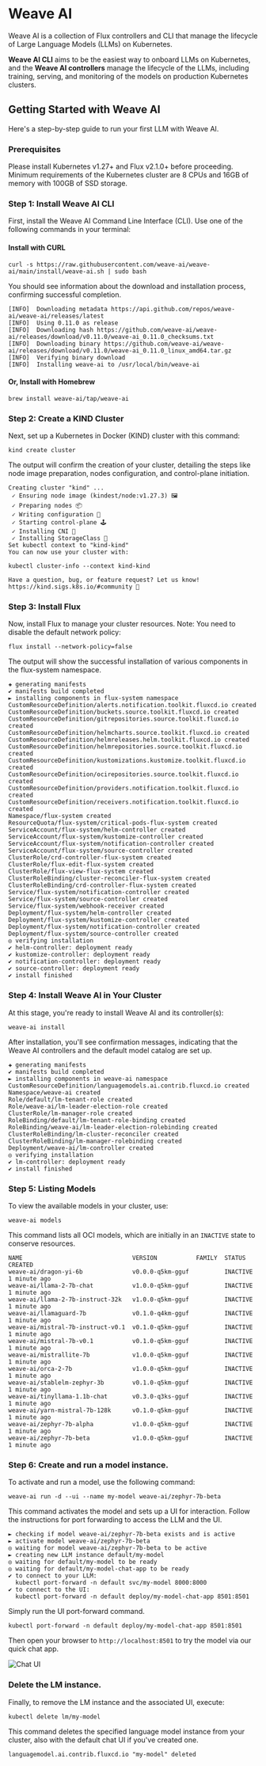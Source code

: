 # Weave AI

Weave AI is a collection of Flux controllers and CLI that manage the 
lifecycle of Large Language Models (LLMs) on Kubernetes.

**Weave AI CLI** aims to be the easiest way to onboard LLMs on Kubernetes, 
and the **Weave AI controllers** manage the lifecycle of the LLMs, including
training, serving, and monitoring of the models on production Kubernetes
clusters.

## Getting Started with Weave AI

Here's a step-by-step guide to run your first LLM with Weave AI.

### Prerequisites

Please install Kubernetes v1.27+ and Flux v2.1.0+ before proceeding.
Minimum requirements of the Kubernetes cluster are 8 CPUs and 16GB of memory with 100GB of SSD storage.

### Step 1: Install Weave AI CLI

First, install the Weave AI Command Line Interface (CLI). Use one of the following commands in your terminal:

#### Install with CURL

```shell
curl -s https://raw.githubusercontent.com/weave-ai/weave-ai/main/install/weave-ai.sh | sudo bash
````

You should see information about the download and installation process, confirming successful completion.

```shell
[INFO]  Downloading metadata https://api.github.com/repos/weave-ai/weave-ai/releases/latest
[INFO]  Using 0.11.0 as release
[INFO]  Downloading hash https://github.com/weave-ai/weave-ai/releases/download/v0.11.0/weave-ai_0.11.0_checksums.txt
[INFO]  Downloading binary https://github.com/weave-ai/weave-ai/releases/download/v0.11.0/weave-ai_0.11.0_linux_amd64.tar.gz
[INFO]  Verifying binary download
[INFO]  Installing weave-ai to /usr/local/bin/weave-ai
```

#### Or, Install with Homebrew
```shell
brew install weave-ai/tap/weave-ai
```

### Step 2: Create a KIND Cluster

Next, set up a Kubernetes in Docker (KIND) cluster with this command:

```shell
kind create cluster
```

The output will confirm the creation of your cluster, detailing the steps like node image preparation, nodes configuration, and control-plane initiation.

```shell
Creating cluster "kind" ...
 ✓ Ensuring node image (kindest/node:v1.27.3) 🖼
 ✓ Preparing nodes 📦
 ✓ Writing configuration 📜
 ✓ Starting control-plane 🕹
 ✓ Installing CNI 🔌
 ✓ Installing StorageClass 💾
Set kubectl context to "kind-kind"
You can now use your cluster with:

kubectl cluster-info --context kind-kind

Have a question, bug, or feature request? Let us know! https://kind.sigs.k8s.io/#community 🙂
```

### Step 3: Install Flux

Now, install Flux to manage your cluster resources. Note: You need to disable the default network policy:

```shell
flux install --network-policy=false
```

The output will show the successful installation of various components in the flux-system namespace.

```shell
✚ generating manifests
✔ manifests build completed
► installing components in flux-system namespace
CustomResourceDefinition/alerts.notification.toolkit.fluxcd.io created
CustomResourceDefinition/buckets.source.toolkit.fluxcd.io created
CustomResourceDefinition/gitrepositories.source.toolkit.fluxcd.io created
CustomResourceDefinition/helmcharts.source.toolkit.fluxcd.io created
CustomResourceDefinition/helmreleases.helm.toolkit.fluxcd.io created
CustomResourceDefinition/helmrepositories.source.toolkit.fluxcd.io created
CustomResourceDefinition/kustomizations.kustomize.toolkit.fluxcd.io created
CustomResourceDefinition/ocirepositories.source.toolkit.fluxcd.io created
CustomResourceDefinition/providers.notification.toolkit.fluxcd.io created
CustomResourceDefinition/receivers.notification.toolkit.fluxcd.io created
Namespace/flux-system created
ResourceQuota/flux-system/critical-pods-flux-system created
ServiceAccount/flux-system/helm-controller created
ServiceAccount/flux-system/kustomize-controller created
ServiceAccount/flux-system/notification-controller created
ServiceAccount/flux-system/source-controller created
ClusterRole/crd-controller-flux-system created
ClusterRole/flux-edit-flux-system created
ClusterRole/flux-view-flux-system created
ClusterRoleBinding/cluster-reconciler-flux-system created
ClusterRoleBinding/crd-controller-flux-system created
Service/flux-system/notification-controller created
Service/flux-system/source-controller created
Service/flux-system/webhook-receiver created
Deployment/flux-system/helm-controller created
Deployment/flux-system/kustomize-controller created
Deployment/flux-system/notification-controller created
Deployment/flux-system/source-controller created
◎ verifying installation
✔ helm-controller: deployment ready
✔ kustomize-controller: deployment ready
✔ notification-controller: deployment ready
✔ source-controller: deployment ready
✔ install finished
```

### Step 4: Install Weave AI in Your Cluster

At this stage, you're ready to install Weave AI and its controller(s):

```shell
weave-ai install
```

After installation, you'll see confirmation messages, indicating that the Weave AI controllers and the default model catalog are set up.

```shell
✚ generating manifests
✔ manifests build completed
► installing components in weave-ai namespace
CustomResourceDefinition/languagemodels.ai.contrib.fluxcd.io created
Namespace/weave-ai created
Role/default/lm-tenant-role created
Role/weave-ai/lm-leader-election-role created
ClusterRole/lm-manager-role created
RoleBinding/default/lm-tenant-role-binding created
RoleBinding/weave-ai/lm-leader-election-rolebinding created
ClusterRoleBinding/lm-cluster-reconciler created
ClusterRoleBinding/lm-manager-rolebinding created
Deployment/weave-ai/lm-controller created
◎ verifying installation
✔ lm-controller: deployment ready
✔ install finished
```

### Step 5: Listing Models

To view the available models in your cluster, use:

```shell
weave-ai models
```

This command lists all OCI models, which are initially in an `INACTIVE` state to conserve resources.


```shell
NAME                               VERSION           FAMILY  STATUS    CREATED
weave-ai/dragon-yi-6b              v0.0.0-q5km-gguf          INACTIVE  1 minute ago
weave-ai/llama-2-7b-chat           v1.0.0-q5km-gguf          INACTIVE  1 minute ago
weave-ai/llama-2-7b-instruct-32k   v1.0.0-q5km-gguf          INACTIVE  1 minute ago
weave-ai/llamaguard-7b             v0.1.0-q4km-gguf          INACTIVE  1 minute ago
weave-ai/mistral-7b-instruct-v0.1  v0.1.0-q5km-gguf          INACTIVE  1 minute ago
weave-ai/mistral-7b-v0.1           v0.1.0-q5km-gguf          INACTIVE  1 minute ago
weave-ai/mistrallite-7b            v1.0.0-q5km-gguf          INACTIVE  1 minute ago
weave-ai/orca-2-7b                 v1.0.0-q5km-gguf          INACTIVE  1 minute ago
weave-ai/stablelm-zephyr-3b        v0.1.0-q5km-gguf          INACTIVE  1 minute ago
weave-ai/tinyllama-1.1b-chat       v0.3.0-q3ks-gguf          INACTIVE  1 minute ago
weave-ai/yarn-mistral-7b-128k      v0.1.0-q5km-gguf          INACTIVE  1 minute ago
weave-ai/zephyr-7b-alpha           v1.0.0-q5km-gguf          INACTIVE  1 minute ago
weave-ai/zephyr-7b-beta            v1.0.0-q5km-gguf          INACTIVE  1 minute ago
```

### Step 6: Create and run a model instance.

To activate and run a model, use the following command:

```shell
weave-ai run -d --ui --name my-model weave-ai/zephyr-7b-beta
```

This command activates the model and sets up a UI for interaction. Follow the instructions for port forwarding to access the LLM and the UI.

```shell
► checking if model weave-ai/zephyr-7b-beta exists and is active
► activate model weave-ai/zephyr-7b-beta
◎ waiting for model weave-ai/zephyr-7b-beta to be active
► creating new LLM instance default/my-model
◎ waiting for default/my-model to be ready
◎ waiting for default/my-model-chat-app to be ready
✔ to connect to your LLM:
  kubectl port-forward -n default svc/my-model 8000:8000
✔ to connect to the UI:
  kubectl port-forward -n default deploy/my-model-chat-app 8501:8501
```

Simply run the UI port-forward command.

```shell
kubectl port-forward -n default deploy/my-model-chat-app 8501:8501
```

Then open your browser to `http://localhost:8501` to try the model via our quick chat app.

![Chat UI](https://github.com/weave-ai/weave-ai/assets/10666/ff6e624e-90d5-42d9-9197-245619b1c4fa)

### Delete the LM instance.

Finally, to remove the LM instance and the associated UI, execute:

```shell
kubectl delete lm/my-model
```

This command deletes the specified language model instance from your cluster, also with the default chat UI if you've created one.
```
languagemodel.ai.contrib.fluxcd.io "my-model" deleted
```
